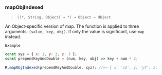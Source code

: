 ### mapObjIndexed

> `((*, String, Object) → *) → Object → Object`

An Object-specific version of map. The function is applied to three arguments: `(value, key, obj)`. If only the value is significant, use `map` instead.

`Example`

```js
const xyz = { x: 1, y: 2, z: 3 };
const prependKeyAndDouble = (num, key, obj) => key + num * 2;

R.mapObjIndexed(prependKeyAndDouble, xyz); //=> { x: 'x2', y: 'y4', z: 'z6' }
```
